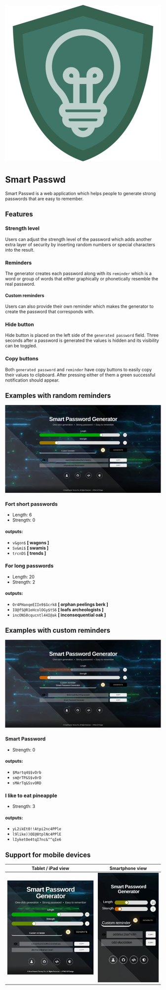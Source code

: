 ![SmartPasswd logo](public/assets/images/logo.svg)

# Smart Passwd

Smart Passwd is a web application which helps people to generate strong passwords that are easy to remember.

## Features

### Strength level

Users can adjust the strength level of the password which adds another extra layer of security by inserting random
numbers or special characters into the result.

### Reminders

The generator creates each password along with its `reminder` which is a word or group of words that either graphically
or phonetically resemble the real password.

#### Custom reminders

Users can also provide their own reminder which makes the generator to create the password that corresponds with.

### Hide button

Hide button is placed on the left side of the `generated password` field. Three seconds after a password is generated
the values is hidden and its visibility can be toggled.

### Copy buttons

Both `generated password` and `reminder` have copy buttons to easily copy their values to clipboard. After pressing
either of them a green successful notification should appear.

## Examples with random reminders

![Screenshot 1](imgs/screenshot_1.png)

### Fort short passwords

* Length:   6
* Strength: 0

#### outputs:

* `v&gon$` **[ wagons ]**
* `Sv&mi$` **[ swamis ]**
* `trcnDS` **[ trends ]**

### For long passwords

* Length:   20
* Strength: 2

#### outputs:

* `Or4PHanqeEIIn9$Gcrk8` **[ orphan peelings berk ]**
* `IO@fS@R1eHcolOGy$tS6` **[ loafs archeologists ]**
* `incONS0cqucntl44I@ak` **[ inconsequential oak ]**

## Examples with custom reminders

![Screenshot 2](imgs/screenshot_2.png)

### Smart Password

* Strength: 0

#### outputs:

* `$Martq4$$vOrb`
* `sm@rTP&S$v0rD`
* `sMArTq&SsvORD`

### I like to eat pineapple

* Strength: 3

#### outputs:

* `yL2ikEt0!!Atpi2nc4PPle`
* `l9like))OE@8tplNc4PPlE`
* `lIyketOe4tqI7nc&^^qIe6`

## Support for mobile devices

Tablet / iPad view | Smartphone view
| :---: | :---: |
| ![Screenshot 1](imgs/screenshot_3.png) | ![Screenshot 1](imgs/screenshot_4.png) |
